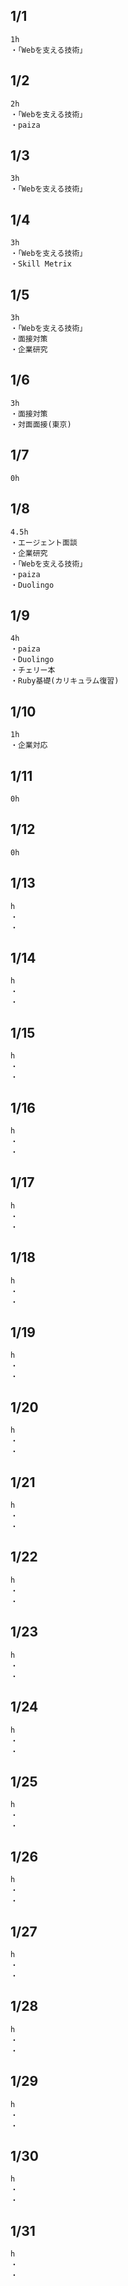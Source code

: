 ## 1/1
    1h
    ・「Webを支える技術」

## 1/2
    2h
    ・「Webを支える技術」
    ・paiza

## 1/3
    3h
    ・「Webを支える技術」

## 1/4
    3h
    ・「Webを支える技術」
    ・Skill Metrix

## 1/5
    3h
    ・「Webを支える技術」
    ・面接対策
    ・企業研究

## 1/6
    3h
    ・面接対策
    ・対面面接(東京)

## 1/7
    0h

## 1/8
    4.5h
    ・エージェント面談
    ・企業研究
    ・「Webを支える技術」
    ・paiza
    ・Duolingo

## 1/9
    4h
    ・paiza
    ・Duolingo
    ・チェリー本
    ・Ruby基礎(カリキュラム復習)

## 1/10
    1h
    ・企業対応

## 1/11
    0h

## 1/12
    0h

## 1/13
    h
    ・
    ・

## 1/14
    h
    ・
    ・

## 1/15
    h
    ・
    ・

## 1/16
    h
    ・
    ・

## 1/17
    h
    ・
    ・

## 1/18
    h
    ・
    ・

## 1/19
    h
    ・
    ・

## 1/20
    h
    ・
    ・

## 1/21
    h
    ・
    ・

## 1/22
    h
    ・
    ・

## 1/23
    h
    ・
    ・

## 1/24
    h
    ・
    ・

## 1/25
    h
    ・
    ・

## 1/26
    h
    ・
    ・

## 1/27
    h
    ・
    ・

## 1/28
    h
    ・
    ・

## 1/29
    h
    ・
    ・

## 1/30
    h
    ・
    ・

## 1/31
    h
    ・
    ・